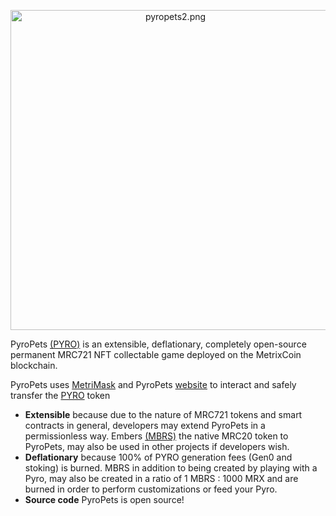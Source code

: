 <p align="center">
<img src="https://camo.githubusercontent.com/251d72c9ea30d6ac81acba97e33bb2c1997bb6430a5db5a4733b8aa8c4e18c67/68747470733a2f2f77696b692e7079726f706574732e6f72672f7079726f70657473322e706e67" alt="pyropets2.png" data-canonical-src="https://wiki.pyropets.org/pyropets2.png" width="512" height="512">
</p>

PyroPets [(PYRO)](https://wiki.pyropets.org/pyro) is an extensible, deflationary, completely open-source permanent MRC721 NFT collectable game deployed on the MetrixCoin blockchain.

PyroPets uses [MetriMask](https://wiki.pyropets.org/metrimask) and PyroPets [website](https://wiki.pyropets.org/website) to interact and safely transfer the [PYRO](https://wiki.pyropets.org/pyro) token

- **Extensible** because due to the nature of MRC721 tokens and smart contracts in general, developers may extend PyroPets in a permissionless way. Embers [(MBRS)](https://wiki.pyropets.org/mbrs) the native MRC20 token to PyroPets, may also be used in other projects if developers wish.
- **Deflationary** because 100% of PYRO generation fees (Gen0 and stoking) is burned. MBRS in addition to being created by playing with a Pyro, may also be created in a ratio of 1 MBRS : 1000 MRX and are burned in order to perform customizations or feed your Pyro.
- **Source code** PyroPets is open source!
